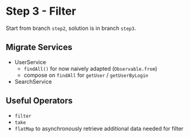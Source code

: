 # Step 3 - Filter
Start from branch `step2`, solution is in branch `step3`.

## Migrate Services
 - UserService
    - `findAll()`  for now naively adapted (`Observable.from`)
    - compose on `findAll` for `getUser` / `getUserByLogin`
 - SearchService

## Useful Operators
 - `filter`
 - `take`
 - `flatMap` to asynchronously retrieve additional data needed for filter